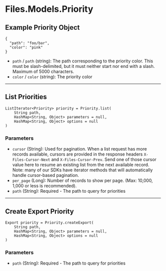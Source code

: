 # Files.Models.Priority

## Example Priority Object

```
{
  "path": "foo/bar",
  "color": "pink"
}
```

* `path` / `path`  (string): The path corresponding to the priority color. This must be slash-delimited, but it must neither start nor end with a slash. Maximum of 5000 characters.
* `color` / `color`  (string): The priority color


---

## List Priorities

```
ListIterator<Priority> priority = Priority.list(
    String path, 
    HashMap<String, Object> parameters = null,
    HashMap<String, Object> options = null
)
```

### Parameters

* `cursor` (String): Used for pagination.  When a list request has more records available, cursors are provided in the response headers `X-Files-Cursor-Next` and `X-Files-Cursor-Prev`.  Send one of those cursor value here to resume an existing list from the next available record.  Note: many of our SDKs have iterator methods that will automatically handle cursor-based pagination.
* `per_page` (Long): Number of records to show per page.  (Max: 10,000, 1,000 or less is recommended).
* `path` (String): Required - The path to query for priorities


---

## Create Export Priority

```
Export priority = Priority.createExport(
    String path, 
    HashMap<String, Object> parameters = null,
    HashMap<String, Object> options = null
)
```

### Parameters

* `path` (String): Required - The path to query for priorities
